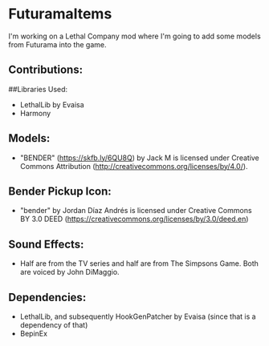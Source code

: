 # FuturamaItems
I'm working on a Lethal Company mod where I'm going to add some models from Futurama into the game.

## Contributions:

##Libraries Used:
- LethalLib by Evaisa
- Harmony

## Models:
- "BENDER" (https://skfb.ly/6QU8Q) by Jack M is licensed under Creative Commons Attribution (http://creativecommons.org/licenses/by/4.0/).

## Bender Pickup Icon:
- "bender" by Jordan Díaz Andrés is licensed under Creative Commons BY 3.0 DEED (https://creativecommons.org/licenses/by/3.0/deed.en)

## Sound Effects:
- Half are from the TV series and half are from The Simpsons Game. Both are voiced by John DiMaggio.


## Dependencies:
- LethalLib, and subsequently HookGenPatcher by Evaisa (since that is a dependency of that)
- BepinEx
